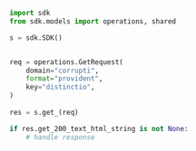 <!-- Start SDK Example Usage -->
```python
import sdk
from sdk.models import operations, shared

s = sdk.SDK()


req = operations.GetRequest(
    domain="corrupti",
    format="provident",
    key="distinctio",
)
    
res = s.get_(req)

if res.get_200_text_html_string is not None:
    # handle response
```
<!-- End SDK Example Usage -->